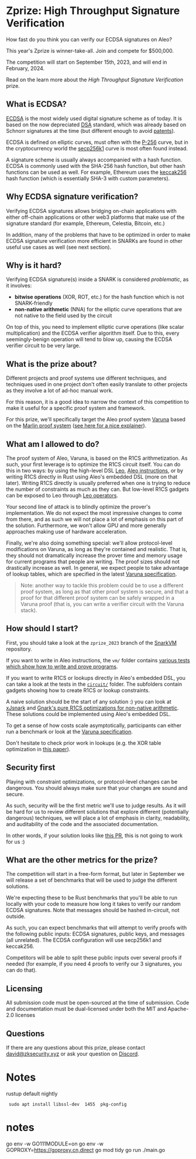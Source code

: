 # Zprize: High Throughput Signature Verification

How fast do you think you can verify our ECDSA signatures on Aleo?

This year's Zprize is winner-take-all. Join and compete for $500,000.

The competition will start on September 15th, 2023, and will end in February, 2024.

Read on the learn more about the _High Throughput Signature Verification_ prize.

## What is ECDSA?

[ECDSA](https://en.wikipedia.org/wiki/Elliptic_Curve_Digital_Signature_Algorithm) is the most widely used digital signature scheme as of today. It is based on the now depreciated [DSA](https://en.wikipedia.org/wiki/Digital_Signature_Algorithm) standard, which was already based on Schnorr signatures at the time (but different enough to avoid [patents](https://en.wikipedia.org/wiki/Digital_Signature_Algorithm#History)).

ECDSA is defined on elliptic curves, must often with the [P-256](https://credelius.com/credelius/?p=97) curve, but in the cryptocurrency world the [secp256k1](https://en.bitcoin.it/wiki/Secp256k1) curve is most often found instead.

A signature scheme is usually always accompanied with a hash function. ECDSA is commonly used with the SHA-256 hash function, but other hash functions can be used as well. For example, Ethereum uses the [keccak256](https://medium.com/0xcode/hashing-functions-in-solidity-using-keccak256-70779ea55bb0) hash function (which is essentially SHA-3 with custom parameters).

## Why ECDSA signature verification?

Verifying ECDSA signatures allows bridging on-chain applications with either off-chain applications or other web3 platforms that make use of the signature standard (for example, Ethereum, Celestia, Bitcoin, etc.)

In addition, many of the problems that have to be optimized in order to make ECDSA signature verification more efficient in SNARKs are found in other useful use cases as well (see next section).

## Why is it hard?

Verifying ECDSA signature(s) inside a SNARK is considered _problematic_, as it involves:

- **bitwise operations** (XOR, ROT, etc.) for the hash function which is not SNARK-friendly
- **non-native arithmetic** (NNA) for the elliptic curve operations that are not native to the field used by the circuit

On top of this, you need to implement elliptic curve operations (like scalar multiplication) and the ECDSA verifier algorithm itself. Due to this, every seemingly-benign operation will tend to blow up, causing the ECDSA verifier circuit to be very large.

## What is the prize about?

Different projects and proof systems use different techniques, and techniques used in one project don't often easily translate to other projects as they involve a lot of ad-hoc manual work.

For this reason, it is a good idea to narrow the context of this competition to make it useful for a specific proof system and framework.

For this prize, we'll specifically target the Aleo proof system [Varuna](https://drive.google.com/file/d/1W9vsn5xT1vUmJbzO8VXoNS4W1wGWLDHN/view?usp=sharing) based on the [Marlin proof system](https://eprint.iacr.org/2019/1047) ([see here for a nice explainer](https://github.com/ingonyama-zk/papers/blob/main/Marlin_and_me.pdf)).

## What am I allowed to do?

The proof system of Aleo, Varuna, is based on the R1CS arithmetization. As such, your first leverage is to optimize the R1CS circuit itself. You can do this in two ways: by using the high-level DSL [Leo](https://developer.aleo.org/leo/), [Aleo instructions](https://developer.aleo.org/aleo), or by writing R1CS directly in Rust using Aleo's embedded DSL (more on that later). Writing R1CS directly is usually preferred when one is trying to reduce the number of constraints as much as they can. But low-level R1CS gadgets can be exposed to Leo through [Leo operators](https://developer.aleo.org/leo/operators/).

Your second line of attack is to blindly optimize the prover's implementation. We do not expect the most impressive changes to come from there, and as such we will not place a lot of emphasis on this part of the solution. Furthermore, we won't allow GPU and more generally approaches making use of hardware acceleration.

Finally, we're also doing something special: we'll allow protocol-level modifications on Varuna, as long as they're contained and realistic. That is, they should not dramatically increase the prover time and memory usage for current programs that people are writing. The proof sizes should not drastically increase as well. In general, we expect people to take advantage of lookup tables, which are specified in the latest [Varuna specification](https://drive.google.com/file/d/1W9vsn5xT1vUmJbzO8VXoNS4W1wGWLDHN/view?usp=sharing).

> Note: another way to tackle this problem could be to use a different proof system, as long as that other proof system is secure, and that a proof for that different proof system can be safely wrapped in a Varuna proof (that is, you can write a verifier circuit with the Varuna stack).

## How should I start?

First, you should take a look at the `zprize_2023` branch of the [SnarkVM](https://github.com/AleoHQ/snarkVM/tree/zprize_2023/) repository.

If you want to write in Aleo instructions, the `vm/` folder contains [various tests which show how to write and prove programs](https://github.com/AleoHQ/snarkVM/tree/zprize_2023/synthesizer/tests).

If you want to write R1CS or lookups directly in Aleo's embedded DSL, you can take a look at the tests in the [`circuit/`](https://github.com/AleoHQ/snarkVM/blob/zprize_2023/circuit) folder. The subfolders contain gadgets showing how to create R1CS or lookup constraints.

A naive solution should be the start of any solution :) you can look at [xJsnark](https://akosba.github.io/papers/xjsnark.pdf) and [Gnark's pure R1CS optimizations for non-native arithmetic](https://www.youtube.com/watch?v=05JemsgfEX4&list=PLj80z0cJm8QHm_9BdZ1BqcGbgE-BEn-3Y). These solutions could be implemented using Aleo's embedded DSL.

To get a sense of how costs scale asymptotically, participants can either run a benchmark or look at the [Varuna specification](https://drive.google.com/file/d/1W9vsn5xT1vUmJbzO8VXoNS4W1wGWLDHN/view?usp=sharing).

Don't hesitate to check prior work in lookups (e.g. the XOR table optimization in [this paper](https://github.com/ingonyama-zk/papers/blob/main/lookups.pdf)).

## Security first

Playing with constraint optimizations, or protocol-level changes can be dangerous. You should always make sure that your changes are sound and secure.

As such, security will be the first metric we'll use to judge results. As it will be hard for us to review different solutions that explore different (potentially dangerous) techniques, we will place a lot of emphasis in clarity, readability, and auditability of the code and the associated documentation.

In other words, if your solution looks like [this PR](https://github.com/0xPolygonMiden/miden-vm/pull/123), this is not going to work for us :)

## What are the other metrics for the prize?

The competition will start in a free-form format, but later in September we will release a set of benchmarks that will be used to judge the different solutions.

We're expecting these to be Rust benchmarks that you'll be able to run locally with your code to measure how long it takes to verify our random ECDSA signatures. Note that messages should be hashed in-circuit, not outside.

As such, you can expect benchmarks that will attempt to verify proofs with the following public inputs: ECDSA signatures, public keys, and messages (all unrelated). The ECDSA configuration will use secp256k1 and keccak256. 

Competitors will be able to split these public inputs over several proofs if needed (for example, if you need 4 proofs to verify our 3 signatures, you can do that).

## Licensing

All submission code must be open-sourced at the time of submission. Code and documentation must be dual-licensed under both the MIT and Apache-2.0 licenses

## Questions

If there are any questions about this prize, please contact [david@zksecurity.xyz](mailto:david@zksecurity.xyz&subject=zprize) or ask your question on [Discord](https://discord.com/channels/954403678079578173/1131190201205665862).

# Notes
 rustup  default nightly
```
 sudo apt install libssl-dev  1455  pkg-config
```


# notes
go env -w GO111MODULE=on
go env -w GOPROXY=https://goproxy.cn,direct
go mod tidy
go run ./main.go 